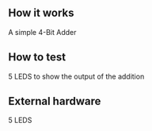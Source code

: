 <!---

This file is used to generate your project datasheet. Please fill in the information below and delete any unused
sections.

You can also include images in this folder and reference them in the markdown. Each image must be less than
512 kb in size, and the combined size of all images must be less than 1 MB.
-->

## How it works

A simple 4-Bit Adder

## How to test

5 LEDS to show the output of the addition

## External hardware

5 LEDS

